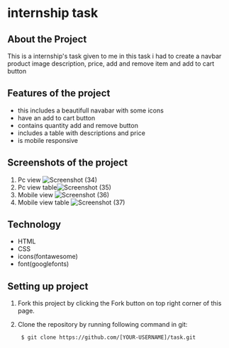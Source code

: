 # internship task 

## About the Project

This is a internship's task given to me in this task i had to create a navbar product image description, price, add and remove item and add to cart button

## Features of the project

- this includes a beautifull navabar with some icons
- have an add to cart button 
- contains quantity add and remove button 
- includes a table with descriptions and price
- is mobile responsive


## Screenshots of the project

1. Pc view ![Screenshot (34)](https://user-images.githubusercontent.com/77103955/130095118-04588982-db00-4bfc-a415-750152802fc6.png)
2. Pc view table![Screenshot (35)](https://user-images.githubusercontent.com/77103955/130095230-2372732c-013f-4768-8601-fed48b212497.png)
3. Mobile view ![Screenshot (36)](https://user-images.githubusercontent.com/77103955/130095300-a9ebadb5-7e7d-45da-b67f-1dcec6966365.png)
4. Mobile view table ![Screenshot (37)](https://user-images.githubusercontent.com/77103955/130095338-f482f19e-799e-47a7-8e09-07bcbc58de83.png)


## Technology

- HTML
- CSS
- icons(fontawesome)
- font(googlefonts)

## Setting up project

1. Fork this project by clicking the Fork button on top right corner of this page.

2.  Clone the repository by running following command in git:

         $ git clone https://github.com/[YOUR-USERNAME]/task.git


